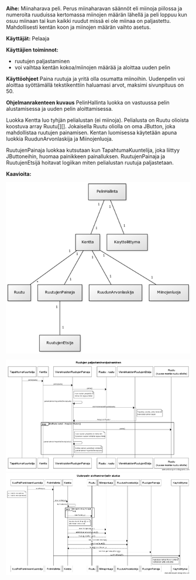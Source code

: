 **Aihe:** Miinaharava peli. Perus miinaharavan säännöt eli miinoja piilossa ja numeroita ruuduissa kertomassa miinojen määrän lähellä ja peli loppuu kun osuu miinaan tai kun kaikki ruudut missä ei ole miinaa on paljastettu. Mahdollisesti kentän koon ja miinojen määrän vaihto asetus. 

**Käyttäjät:** Pelaaja

**Käyttäjien toiminnot:**
- ruutujen paljastaminen
- voi vaihtaa kentän kokoa/miinojen määrää ja aloittaa uuden pelin

**Käyttöohjeet**
Paina ruutuja ja yritä olla osumatta miinoihin. Uudenpelin voi aloittaa syöttämällä tekstikenttiin haluamasi arvot, maksimi sivunpituus on 50.

**Ohjelmanrakenteen kuvaus**
PelinHallinta luokka on vastuussa pelin alustamisessa ja uuden pelin aloittamisessa.

Luokka Kentta luo tyhjän pelialustan (ei miinoja). Pelialusta on Ruutu olioista koostuva array Ruutu[][]. Jokaisella Ruutu oliolla on oma JButton, joka mahdollistaa ruutujen painamisen. Kentan luomisessa käytetään apuna luokkia RuudunArvonlaskija ja Miinojenluoja.

RuutujenPainaja luokkaa kutsutaan kun TapahtumaKuuntelija, joka liittyy JButtoneihin, huomaa painikkeen painalluksen. RuutujenPainaja ja RuutujenEtsijä hoitavat logiikan miten pelialustan ruutuja paljastetaan.

**Kaavioita:**

![Luokkakaavio](luokkakaavio4.0.png)

![Sekvenssikaavio](miinaharavasekvenssikaavio1.png)
![Sekvenssikaavio](sekvenssikaavio2.png)

